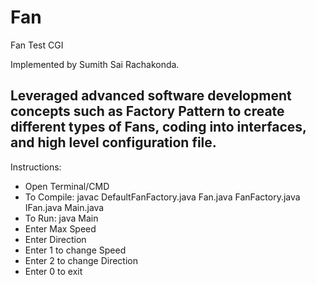# Fan
Fan Test CGI

Implemented by Sumith Sai Rachakonda.

## Leveraged advanced software development concepts such as Factory Pattern to create different types of Fans, coding into interfaces, and high level configuration file.

Instructions:
* Open Terminal/CMD
* To Compile: javac DefaultFanFactory.java Fan.java FanFactory.java IFan.java Main.java
* To Run: java Main
* Enter Max Speed
* Enter Direction
* Enter 1 to change Speed
* Enter 2 to change Direction
* Enter 0 to exit
